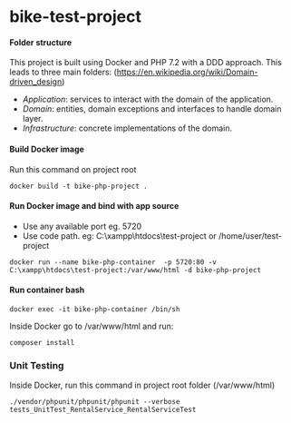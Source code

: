 # bike-test-project

#### Folder structure
This project is built using Docker and PHP 7.2 with a DDD approach. 
This leads to three main folders: (https://en.wikipedia.org/wiki/Domain-driven_design)
* *Application*: services to interact with the domain of the application.
* *Domain*: entities, domain exceptions and interfaces to handle domain layer.
* *Infrastructure*: concrete implementations of the domain.
#### Build Docker image
Run this command on project root
```
docker build -t bike-php-project .
```

#### Run Docker image and bind with app  source
* Use any available port eg. 5720
* Use code path. eg: C:\xampp\htdocs\test-project or /home/user/test-project
```
docker run --name bike-php-container  -p 5720:80 -v C:\xampp\htdocs\test-project:/var/www/html -d bike-php-project
```

#### Run container bash
```
docker exec -it bike-php-container /bin/sh
```
Inside Docker go to /var/www/html and run:
```
composer install
```

### Unit Testing
Inside Docker, run this command in project root folder (/var/www/html)
```
./vendor/phpunit/phpunit/phpunit --verbose tests_UnitTest_RentalService_RentalServiceTest
```